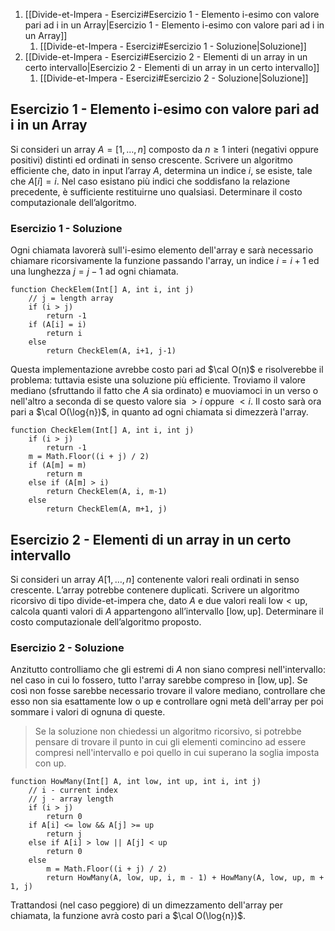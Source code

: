 1. [[Divide-et-Impera - Esercizi#Esercizio 1 - Elemento i-esimo con valore pari ad i in un Array|Esercizio 1 - Elemento i-esimo con valore pari ad i in un Array]]
	1. [[Divide-et-Impera - Esercizi#Esercizio 1 - Soluzione|Soluzione]]
2. [[Divide-et-Impera - Esercizi#Esercizio 2 - Elementi di un array in un certo intervallo|Esercizio 2 - Elementi di un array in un certo intervallo]]
	1. [[Divide-et-Impera - Esercizi#Esercizio 2 - Soluzione|Soluzione]]
## Esercizio 1 - Elemento i-esimo con valore pari ad i in un Array
Si consideri un array $A = [1, \dots, n]$ composto da $n \geq 1$ interi (negativi oppure positivi) distinti ed ordinati in senso crescente. Scrivere un algoritmo efficiente che, dato in input l’array $A$, determina un indice $i$, se esiste, tale che $A[i] = i$.
Nel caso esistano più indici che soddisfano la relazione precedente, è sufficiente restituirne uno qualsiasi.
Determinare il costo computazionale dell’algoritmo.
### Esercizio 1 - Soluzione
Ogni chiamata lavorerà sull'i-esimo elemento dell'array e sarà necessario chiamare ricorsivamente la funzione passando l'array, un indice $i = i + 1$ ed una lunghezza $j = j - 1$ ad ogni chiamata.
```pseudocodice
function CheckElem(Int[] A, int i, int j)
	// j = length array
	if (i > j)
		return -1
	if (A[i] = i)
		return i
	else
		return CheckElem(A, i+1, j-1)
```
Questa implementazione avrebbe costo pari ad $\cal O(n)$ e risolverebbe il problema: tuttavia esiste una soluzione più efficiente.
Troviamo il valore mediano (sfruttando il fatto che $A$ sia ordinato) e muoviamoci in un verso o nell'altro a seconda di se questo valore sia $\gt i$ oppure $\lt i$.
Il costo sarà ora pari a $\cal O(\log{n})$, in quanto ad ogni chiamata si dimezzerà l'array.
```pseudocodice
function CheckElem(Int[] A, int i, int j)
	if (i > j)
		return -1
	m = Math.Floor((i + j) / 2)
	if (A[m] = m)
		return m
	else if (A[m] > i)
		return CheckElem(A, i, m-1)
	else
		return CheckElem(A, m+1, j)
```
## Esercizio 2 - Elementi di un array in un certo intervallo
Si consideri un array $A[1, \dots, n]$ contenente valori reali ordinati in senso crescente. L’array potrebbe contenere duplicati. Scrivere un algoritmo ricorsivo di tipo divide-et-impera che, dato $A$ e due valori reali $\text{low} \lt \text{up}$, calcola quanti valori di $A$ appartengono all’intervallo $[\text{low}, \text{up}]$.
Determinare il costo computazionale dell’algoritmo proposto.
### Esercizio 2 - Soluzione
Anzitutto controlliamo che gli estremi di $A$ non siano compresi nell'intervallo: nel caso in cui lo fossero, tutto l'array sarebbe compreso in $[\text{low}, \text{up}]$.
Se così non fosse sarebbe necessario trovare il valore mediano, controllare che esso non sia esattamente $\text{low}$ o $\text{up}$ e controllare ogni metà dell'array per poi sommare i valori di ognuna di queste.
> Se la soluzione non chiedessi un algoritmo ricorsivo, si potrebbe pensare di trovare il punto in cui gli elementi comincino ad essere compresi nell'intervallo e poi quello in cui superano la soglia imposta con $\text{up}$.
```pseudocodice
function HowMany(Int[] A, int low, int up, int i, int j)
	// i - current index
	// j - array length
	if (i > j)
		return 0
	if A[i] <= low && A[j] >= up
		return j
	else if A[i] > low || A[j] < up
		return 0
	else
		m = Math.Floor((i + j) / 2)
		return HowMany(A, low, up, i, m - 1) + HowMany(A, low, up, m + 1, j)
```
Trattandosi (nel caso peggiore) di un dimezzamento dell'array per chiamata, la funzione avrà costo pari a $\cal O(\log{n})$.